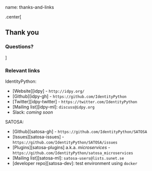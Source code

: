name: thanks-and-links

.center[
## Thank you
### Questions?
]

### Relevant links

IdentityPython:
- [Website][idpy] - `http://idpy.org/`
- [Github][idpy-gh] - `https://github.com/IdentityPython`
- [Twitter][idpy-twitter] - `https://twitter.com/IdentityPython`
- [Mailing list][idpy-ml]: `discuss@idpy.org`
- Slack: _coming soon_

SATOSA:
- [Github][satosa-gh] - `https://github.com/IdentityPython/SATOSA`
- [Issues][satosa-issues] - `https://github.com/IdentityPython/SATOSA/issues`
- [Plugins][satosa-plugins] a.k.a. _microservices_ - `https://github.com/IdentityPython/satosa_microservices`
- [Mailing list][satosa-ml]: `satosa-users@lists.sunet.se`
- [developer repo][satosa-dev]: test environment using `docker`
